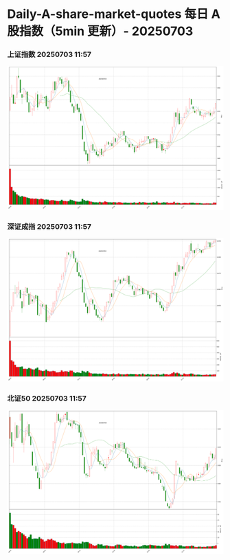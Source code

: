 
# Daily-A-share-market-quotes 每日 A 股指数（5min 更新）- 20250703

### 上证指数 20250703 11:57
![](./fig/2025/7/20250703-sh000001.png)

### 深证成指 20250703 11:57
![](./fig/2025/7/20250703-sz399001.png)

### 北证50 20250703 11:57
![](./fig/2025/7/20250703-bj899050.png)
